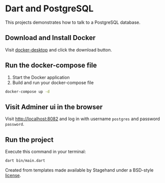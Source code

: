 # Dart and PostgreSQL

This projects demonstrates how to talk to a PostgreSQL database.




## Download and Install Docker

Visit [docker-desktop](https://www.docker.com/products/docker-desktop) and click the download button.

## Run the docker-compose file

1. Start the Docker application
2. Build and run your docker-compose file

```bash
docker-compose up -d
```

## Visit Adminer ui in the browser

Visit [http://localhost:8082](http://localhost:8082) and log in with username `postgres` and password `password`.

## Run the project

Execute this command in your terminal:

```bash
dart bin/main.dart
```

Created from templates made available by Stagehand under a BSD-style
[license](https://github.com/dart-lang/stagehand/blob/master/LICENSE).
